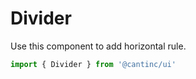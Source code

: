 # Divider

Use this component to add horizontal rule.

```typescript
import { Divider } from '@cantinc/ui'
```
